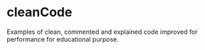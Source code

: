 # cleanCode
Examples of clean, commented and explained code improved for performance for educational purpose.
